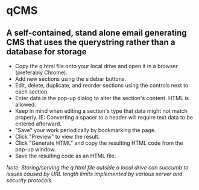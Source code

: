 # qCMS
## A self-contained, stand alone email generating CMS that uses the querystring rather than a database for storage

* Copy the q.html file onto your local drive and open it in a browser (preferably Chrome).
* Add new sections using the sidebar buttons.
* Edit, delete, duplicate, and reorder sections using the controls next to each section.
* Enter data in the pop-up dialog to alter the section's content. HTML is allowed.
* Keep in mind when editing a section's type that data might not match properly. IE: Converting a spacer to a header will require text data to be entered afterward.
* "Save" your work periodically by bookmarking the page.
* Click "Preview" to view the result.
* Click "Generate HTML" and copy the resulting HTML code from the pop-up window.
* Save the resulting code as an HTML file.

*Note: Storing/serving the q.html file outside a local drive can succumb to issues caused by URL length limits implemented by various server and security protocols.*
